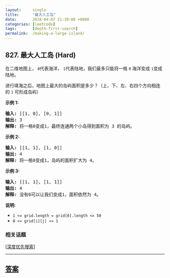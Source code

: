 ```yaml
---
layout:     single
title:      "最大人工岛"
date:       2018-04-07 21:30:00 +0800
categories: [leetcode]
tags:       [depth-first-search]
permalink:  /making-a-large-island/
---
```


## 827. 最大人工岛 (Hard)

<p>在二维地图上，&nbsp;<code>0</code>代表海洋，&nbsp;<code>1</code>代表陆地，我们最多只能将一格&nbsp;<code>0</code> 海洋变成&nbsp;<code>1</code>变成陆地。</p>

<p>进行填海之后，地图上最大的岛屿面积是多少？（上、下、左、右四个方向相连的&nbsp;<code>1</code>&nbsp;可形成岛屿）</p>

<p><strong>示例 1:</strong></p>

<pre>
<strong>输入: </strong>[[1, 0], [0, 1]]
<strong>输出:</strong> 3
<strong>解释:</strong> 将一格0变成1，最终连通两个小岛得到面积为 3 的岛屿。
</pre>

<p><strong>示例 2:</strong></p>

<pre>
<strong>输入: </strong>[[1, 1], [1, 0]]
<strong>输出:</strong> 4
<strong>解释:</strong> 将一格0变成1，岛屿的面积扩大为 4。</pre>

<p><strong>示例 3:</strong></p>

<pre>
<strong>输入: </strong>[[1, 1], [1, 1]]
<strong>输出:</strong> 4
<strong>解释:</strong> 没有0可以让我们变成1，面积依然为 4。</pre>

<p><strong>说明:</strong></p>

<ul>
	<li><code>1 &lt;= grid.length = grid[0].length &lt;= 50</code></li>
	<li><code>0 &lt;= grid[i][j] &lt;= 1</code></li>
</ul>

### 相关话题
  [[深度优先搜索](https://github.com/openset/leetcode/tree/master/tag/depth-first-search/README.md)]

---

## [答案](https://github.com/openset/leetcode/tree/master/problems/making-a-large-island)
